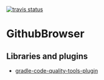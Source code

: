 [![travis status](https://travis-ci.com/JanStoltman/GithubBrowser.svg?branch=master)](https://travis-ci.org/vadret/android)

# GithubBrowser

## Libraries and plugins
* [gradle-code-quality-tools-plugin](https://github.com/vanniktech/gradle-code-quality-tools-plugin)
